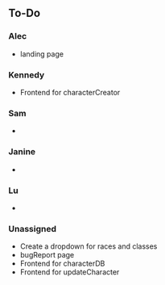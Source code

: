## To-Do
### Alec
- landing page

### Kennedy
- Frontend for characterCreator

### Sam
- 

### Janine
- 

### Lu
- 

### Unassigned
- Create a dropdown for races and classes
- bugReport page
- Frontend for characterDB
- Frontend for updateCharacter
